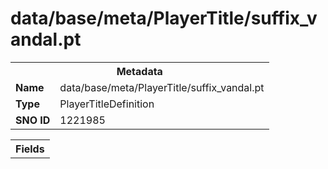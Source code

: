 <h1>data/base/meta/PlayerTitle/suffix_vandal.pt</h1><table><tr><th colspan="100%">Metadata</th></tr><tr><td><b>Name</b></td><td>data/base/meta/PlayerTitle/suffix_vandal.pt</td></tr><tr><td><b>Type</b></td><td>PlayerTitleDefinition</td></tr><tr><td><b>SNO ID</b></td><td>1221985</td></tr></table>

<table><tr><th colspan="100%">Fields</th></tr></table>


